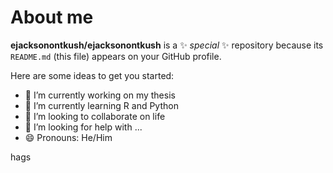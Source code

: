 # About me


**ejacksonontkush/ejacksonontkush** is a ✨ _special_ ✨ repository because its `README.md` (this file) appears on your GitHub profile.

Here are some ideas to get you started:

- 🔭 I’m currently working on my thesis
- 🌱 I’m currently learning R and Python
- 👯 I’m looking to collaborate on life
- 🤔 I’m looking for help with ...
- 😄 Pronouns: He/Him

hags

